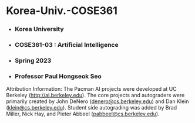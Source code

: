 # Korea-Univ.-COSE361
- ### Korea University
- ### COSE361-03 : Artificial Intelligence
- ### Spring 2023
- ### Professor Paul Hongseok Seo

>
Attribution Information: The Pacman AI projects were developed at UC Berkeley (http://ai.berkeley.edu). The core projects and autograders were primarily created by John DeNero (denero@cs.berkeley.edu) and Dan Klein (klein@cs.berkeley.edu). Student side autograding was added by Brad Miller, Nick Hay, and Pieter Abbeel (pabbeel@cs.berkeley.edu).
